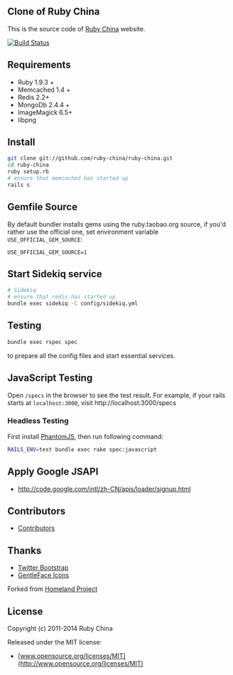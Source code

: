 ## Clone of Ruby China

This is the source code of [Ruby China](http://ruby-china.org) website.

[![Build
Status](https://secure.travis-ci.org/ruby-china/ruby-china.png?branch=master&.png)](http://travis-ci.org/ruby-china/ruby-china)

## Requirements

* Ruby 1.9.3 +
* Memcached 1.4 +
* Redis 2.2+
* MongoDb 2.4.4 +
* ImageMagick 6.5+
* libpng

## Install

```bash
git clone git://github.com/ruby-china/ruby-china.git
cd ruby-china
ruby setup.rb
# ensure that memcached has started up
rails s
```

## Gemfile Source

By default bundler installs gems using the ruby.taobao.org source, if you'd rather use the official one, set environment variable `USE_OFFICIAL_GEM_SOURCE`:

```
USE_OFFICIAL_GEM_SOURCE=1
```

## Start Sidekiq service

```bash
# Sidekiq
# ensure that redis has started up
bundle exec sidekiq -C config/sidekiq.yml
```

## Testing

```bash
bundle exec rspec spec
```

to prepare all the config files and start essential services.

## JavaScript Testing

Open `/specs` in the browser to see the test result. For example, if your
rails starts at `localhost:3000`, visit http://localhost:3000/specs

### Headless Testing

First install [PhantomJS](http://phantomjs.org/), then run following command:

```bash
RAILS_ENV=test bundle exec rake spec:javascript
```

## Apply Google JSAPI

* http://code.google.com/intl/zh-CN/apis/loader/signup.html

## Contributors

* [Contributors](https://github.com/ruby-china/ruby-china/contributors)

## Thanks

* [Twitter Bootstrap](https://twitter.github.com/bootstrap)
* [GentleFace Icons](http://www.gentleface.com/free_icon_set.html)

Forked from [Homeland Project](https://github.com/huacnlee/homeland)

## License

Copyright (c) 2011-2014 Ruby China

Released under the MIT license:

* [www.opensource.org/licenses/MIT](http://www.opensource.org/licenses/MIT)
